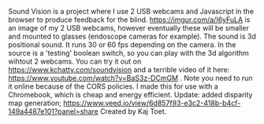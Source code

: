 Sound Vision is a project where I use 2 USB webcams and Javascript in the browser to produce feedback for the blind. 
https://imgur.com/a/I6yFuLA is an image of my 2 USB webcams, however eventually these will be smaller and mounted to glasses (endoscope cameras for example). The sound is 3d positional sound. 
It runs 30 or 60 fps depending on the camera. In the source is a 'testing' boolean switch, so you can play with the 3d algorithm wihtout 2 webcams. 
You can try it out on https://www.kchatty.com/soundvision and a terrible video of it here: https://www.youtube.com/watch?v=BaS3z-DCmGM . Note you need to run it online because of the CORS policies. I made this for use with a Chromebook, which is cheap and energy efficient. Update: added disparity map generation; https://www.veed.io/view/6d857f93-e3c2-418b-b4cf-149a4487e101?panel=share
Created by Kaj Toet.
